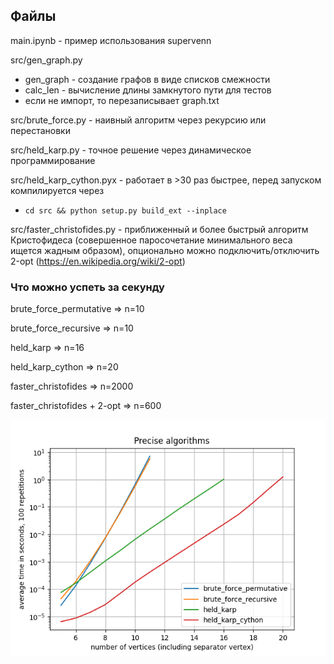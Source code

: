 ## Файлы

main.ipynb - пример использования supervenn

src/gen_graph.py
- gen_graph - создание графов в виде списков смежности
- calc_len - вычисление длины замкнутого пути для тестов
- если не импорт, то перезаписывает graph.txt

src/brute_force.py - наивный алгоритм через рекурсию или перестановки

src/held_karp.py - точное решение через динамическое программирование

src/held_karp_cython.pyx - работает в >30 раз быстрее, перед запуском компилируется через
  - `cd src && python setup.py build_ext --inplace`

src/faster_christofides.py - приближенный и более быстрый алгоритм Кристофидеса
 (совершенное паросочетание минимального веса ищется жадным образом),
 опционально можно подключить/отключить 2-opt
 (https://en.wikipedia.org/wiki/2-opt)


### Что можно успеть за секунду

brute_force_permutative => n=10

brute_force_recursive => n=10

held_karp => n=16

held_karp_cython => n=20

faster_christofides => n=2000

faster_christofides + 2-opt => n=600

![alt text](https://github.com/das67333/supervenn_tsp/blob/main/plot.png)
